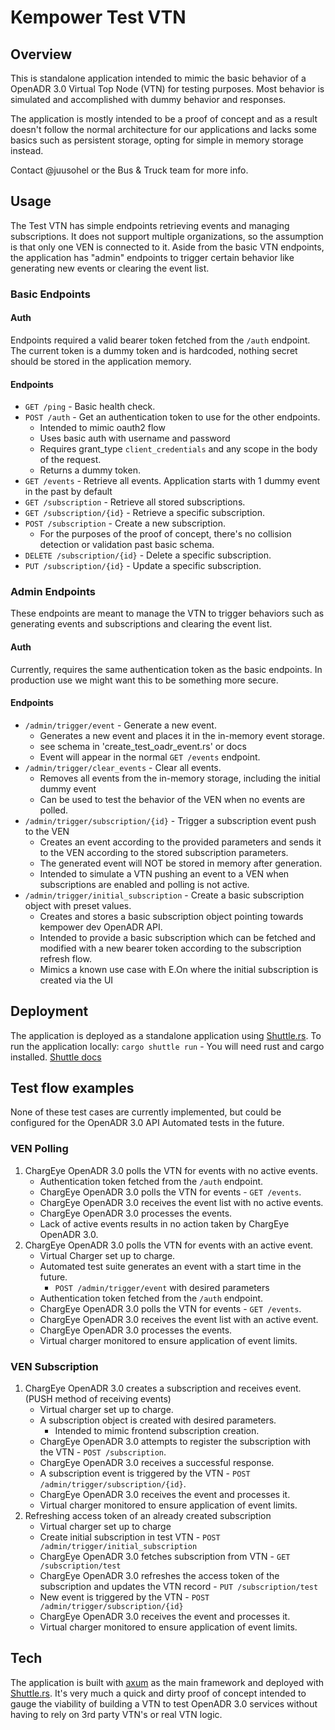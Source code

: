 # Kempower Test VTN

## Overview

This is standalone application intended to mimic the basic behavior of
a OpenADR 3.0 Virtual Top Node (VTN) for testing purposes. Most behavior is
simulated and accomplished with dummy behavior and responses.

The application is mostly intended to be a proof of concept and as a result
doesn't follow the normal architecture for our applications and lacks some basics
such as persistent storage, opting for simple in memory storage instead.

Contact @juusohel or the Bus & Truck team for more info.

## Usage

The Test VTN has simple endpoints retrieving events and managing subscriptions.
It does not support multiple organizations, so the assumption is that only one VEN is connected to it.
Aside from the basic VTN endpoints, the application has "admin" endpoints to trigger certain
behavior like generating new events or clearing the event list.

### Basic Endpoints

#### Auth

Endpoints required a valid bearer token fetched from the `/auth` endpoint.
The current token is a dummy token and is hardcoded, nothing secret should be stored in the application memory.

#### Endpoints

- `GET /ping` - Basic health check.
- `POST /auth` - Get an authentication token to use for the other endpoints.
    - Intended to mimic oauth2 flow
    - Uses basic auth with username and password
    - Requires grant_type `client_credentials` and any scope in the body of the request.
    - Returns a dummy token.
- `GET /events` - Retrieve all events. Application starts with 1 dummy event in the past by default
- `GET /subscription` - Retrieve all stored subscriptions.
- `GET /subscription/{id}` - Retrieve a specific subscription.
- `POST /subscription` - Create a new subscription.
    - For the purposes of the proof of concept, there's no collision detection or validation past basic schema.
- `DELETE /subscription/{id}` - Delete a specific subscription.
- `PUT /subscription/{id}` - Update a specific subscription.

### Admin Endpoints

These endpoints are meant to manage the VTN to trigger behaviors such as generating events
and subscriptions and clearing the event list.

#### Auth

Currently, requires the same authentication token as the basic endpoints. In production use we might want this to be
something more secure.

#### Endpoints

- `/admin/trigger/event` - Generate a new event.
    - Generates a new event and places it in the in-memory event storage.
    - see schema in 'create_test_oadr_event.rs' or docs
    - Event will appear in the normal `GET /events` endpoint.
- `/admin/trigger/clear_events` - Clear all events.
    - Removes all events from the in-memory storage, including the initial dummy event
    - Can be used to test the behavior of the VEN when no events are polled.
- `/admin/trigger/subscription/{id}` - Trigger a subscription event push to the VEN
    - Creates an event according to the provided parameters and sends it to the VEN according to the stored subscription
      parameters.
    - The generated event will NOT be stored in memory after generation.
    - Intended to simulate a VTN pushing an event to a VEN when subscriptions are enabled and polling is not active.
- `/admin/trigger/initial_subscription` - Create a basic subscription object with preset values.
    - Creates and stores a basic subscription object pointing towards kempower dev OpenADR API.
    - Intended to provide a basic subscription which can be fetched and modified with a new bearer token according to
      the subscription refresh flow.
    - Mimics a known use case with E.On where the initial subscription is created via the UI

## Deployment

The application is deployed as a standalone application using [Shuttle.rs](https://www.shuttle.rs/).
To run the application locally: `cargo shuttle run` - You will need rust and cargo installed.
[Shuttle docs](https://docs.shuttle.rs/introduction/welcome)

## Test flow examples

None of these test cases are currently implemented, but could be configured for the OpenADR 3.0 API Automated tests in
the future.

### VEN Polling

1. ChargEye OpenADR 3.0 polls the VTN for events with no active events.
    - Authentication token fetched from the `/auth` endpoint.
    - ChargEye OpenADR 3.0 polls the VTN for events - `GET /events`.
    - ChargEye OpenADR 3.0 receives the event list with no active events.
    - ChargEye OpenADR 3.0 processes the events.
    - Lack of active events results in no action taken by ChargEye OpenADR 3.0.
2. ChargEye OpenADR 3.0 polls the VTN for events with an active event.
    - Virtual Charger set up to charge.
    - Automated test suite generates an event with a start time in the future.
        - `POST /admin/trigger/event` with desired parameters
    - Authentication token fetched from the `/auth` endpoint.
    - ChargEye OpenADR 3.0 polls the VTN for events - `GET /events`.
    - ChargEye OpenADR 3.0 receives the event list with an active event.
    - ChargEye OpenADR 3.0 processes the events.
    - Virtual charger monitored to ensure application of event limits.

### VEN Subscription

1. ChargEye OpenADR 3.0 creates a subscription and receives event. (PUSH method of receiving events)
    - Virtual charger set up to charge.
    - A subscription object is created with desired parameters.
        - Intended to mimic frontend subscription creation.
    - ChargEye OpenADR 3.0 attempts to register the subscription with the VTN - `POST /subscription`.
    - ChargEye OpenADR 3.0 receives a successful response.
    - A subscription event is triggered by the VTN - `POST /admin/trigger/subscription/{id}`.
    - ChargEye OpenADR 3.0 receives the event and processes it.
    - Virtual charger monitored to ensure application of event limits.
2. Refreshing access token of an already created subscription
    - Virtual charger set up to charge
    - Create initial subscription in test VTN - `POST /admin/trigger/initial_subscription`
    - ChargEye OpenADR 3.0 fetches subscription from VTN - `GET /subscription/test`
    - ChargEye OpenADR 3.0 refreshes the access token of the subscription and updates the VTN record -
      `PUT /subscription/test`
    - New event is triggered by the VTN - `POST /admin/trigger/subscription/{id}`
    - ChargEye OpenADR 3.0 receives the event and processes it.
    - Virtual charger monitored to ensure application of event limits.

## Tech

The application is built with [axum](https://github.com/tokio-rs/axum) as the main framework and deployed
with [Shuttle.rs](https://www.shuttle.rs/).
It's very much a quick and dirty proof of concept intended to gauge the viability of building a VTN to test OpenADR 3.0
services without having
to rely on 3rd party VTN's or real VTN logic.






